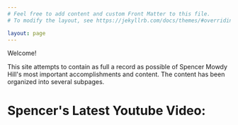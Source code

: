 ```yaml
---
# Feel free to add content and custom Front Matter to this file.
# To modify the layout, see https://jekyllrb.com/docs/themes/#overriding-theme-defaults

layout: page
---
```


Welcome!

This site attempts to contain as full a record as possible of Spencer Mowdy Hill's most important accomplishments and content. The content has been organized into several subpages.

# Spencer's Latest Youtube Video:
<script src="https://ajax.googleapis.com/ajax/libs/jquery/2.1.1/jquery.min.js"></script>
<script src="/assets/js/youtubeembed.js"></script>
<iframe id="youtube_video" width="600" height="340" frameborder="0" allowfullscreen></iframe>